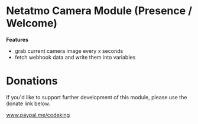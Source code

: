 # Netatmo Camera Module (Presence / Welcome)
**Features**
* grab current camera image every x seconds
* fetch webhook data and write them into variables

# Donations
If you'd like to support further development of this module, please use the donate link below.

<a href="https://www.paypal.me/codeking" target="_blank">www.paypal.me/codeking</a>
